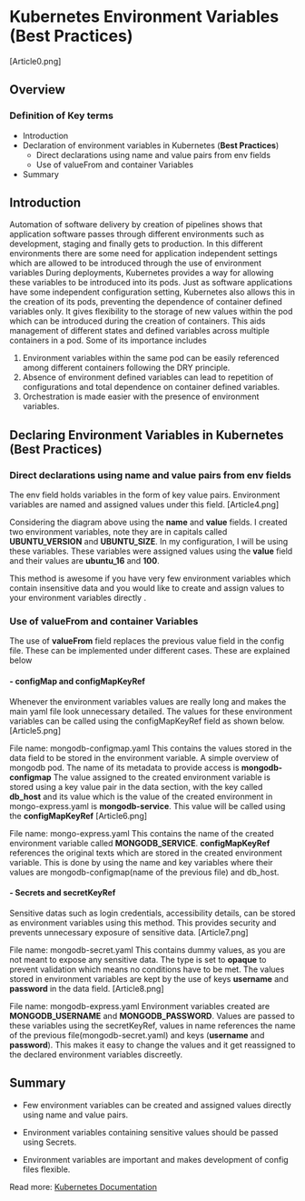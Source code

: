 # Kubernetes Environment Variables (Best Practices)
[Article0.png]

## Overview
### Definition of Key terms
* Introduction
* Declaration of environment variables in Kubernetes (**Best Practices**)
    * Direct declarations using name and value pairs from env fields
    * Use of valueFrom and container Variables
* Summary


## Introduction
Automation of software delivery by creation of pipelines shows that application software passes through different environments such as development, staging and finally gets to production. In this different environments there are some need for application independent settings which are allowed to be introduced through the use of environment variables
During deployments, Kubernetes provides a way for allowing these variables to be introduced into its pods. Just as software applications have some independent configuration setting, Kubernetes also allows this in the creation of its pods, preventing the dependence of container defined variables only. It gives flexibility to the storage of new values within the pod which can be introduced during the creation of containers.
This aids management of different states and defined variables across multiple containers in a pod. Some of its importance includes

1. Environment variables within the same pod can be easily referenced among different containers following the DRY principle.
2. Absence of environment defined variables can lead to repetition of configurations and total dependence on container defined variables.
3. Orchestration is made easier with the presence of environment variables.


## Declaring Environment Variables in Kubernetes (**Best Practices**)

### Direct declarations using name and value pairs from env fields
The env field holds variables in the form of key value pairs. Environment variables are named and assigned values under this field.
[Article4.png]

Considering the diagram above using the **name** and **value** fields.
I created two environment variables, note they are in capitals called **UBUNTU_VERSION** and **UBUNTU_SIZE**. In my configuration, I will be using these variables.
These variables were assigned values using the **value** field and their values are **ubuntu_16** and **100**.



This method is awesome if you have very few environment variables which contain insensitive data and you would like to create and assign values to your environment variables directly .

### Use of **valueFrom** and **container** Variables
The  use of **valueFrom** field replaces the previous value field in the config file. These can be implemented under different cases. These are explained below

 #### - **configMap** and **configMapKeyRef**
Whenever the environment variables values are really long and makes the main yaml file look unnecessary detailed. The values for these environment variables can be called using the configMapKeyRef field as shown below.
[Article5.png]

File name: mongodb-configmap.yaml
This contains the values stored in the data field to be stored in the environment variable.
A simple overview of mongodb pod.
The name of its metadata to provide access is **mongodb-configmap**
The value assigned to the created environment variable is stored using a key value pair in
the data section, with the key called **db_host** and its value which is the value of the created environment in mongo-express.yaml  is **mongodb-service**.
This value will be called using the **configMapKeyRef**
[Article6.png]

File name: mongo-express.yaml
This contains the name of the created environment variable called **MONGODB_SERVICE**.
**configMapKeyRef** references the original texts which are stored in the created environment variable. This is done by using the name and key variables where their values are mongodb-configmap(name of the previous file) and db_host.


#### - Secrets and secretKeyRef
Sensitive datas such as login credentials, accessibility details, can be stored as environment variables using this method. This provides security and prevents unnecessary exposure of sensitive data. 
[Article7.png]


File name: mongodb-secret.yaml
This contains dummy values, as you are not meant to expose any sensitive data.
The type is set to **opaque** to prevent validation which means no conditions have to be met.
The values stored in environment variables are kept by the use of keys **username** and **password** in the data field.
[Article8.png]



File name: mongodb-express.yaml
Environment variables created are **MONGODB_USERNAME** and **MONGODB_PASSWORD**. Values are passed to these variables using the secretKeyRef, values in name references the name of the previous file(mongodb-secret.yaml) and keys (**username** and **password**).
This makes it easy to change the values and it get reassigned to the declared environment variables discreetly.

## Summary

* Few environment variables can be created and assigned values directly using name and value pairs.

* Environment variables containing sensitive values should be passed using Secrets.

* Environment variables are important and makes development of config files flexible.


Read more: [Kubernetes Documentation](https://kubernetes.io/docs/tasks/inject-data-application/)

